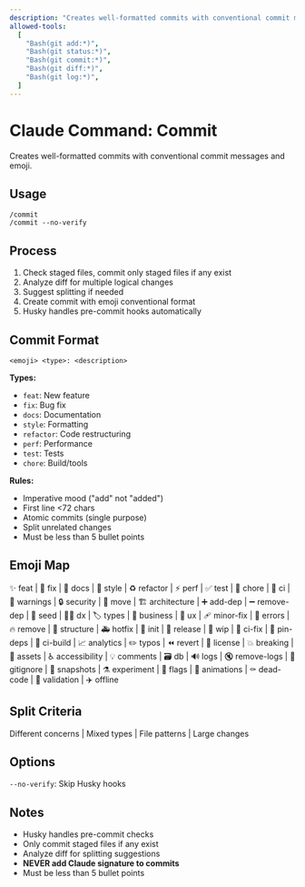 ```yaml
---
description: "Creates well-formatted commits with conventional commit messages and emoji"
allowed-tools:
  [
    "Bash(git add:*)",
    "Bash(git status:*)",
    "Bash(git commit:*)",
    "Bash(git diff:*)",
    "Bash(git log:*)",
  ]
---
```


# Claude Command: Commit

Creates well-formatted commits with conventional commit messages and emoji.

## Usage

```
/commit
/commit --no-verify
```

## Process

1. Check staged files, commit only staged files if any exist
2. Analyze diff for multiple logical changes
3. Suggest splitting if needed
4. Create commit with emoji conventional format
5. Husky handles pre-commit hooks automatically

## Commit Format

`<emoji> <type>: <description>`

**Types:**

- `feat`: New feature
- `fix`: Bug fix
- `docs`: Documentation
- `style`: Formatting
- `refactor`: Code restructuring
- `perf`: Performance
- `test`: Tests
- `chore`: Build/tools

**Rules:**

- Imperative mood ("add" not "added")
- First line <72 chars
- Atomic commits (single purpose)
- Split unrelated changes
- Must be less than 5 bullet points

## Emoji Map

✨ feat | 🐛 fix | 📝 docs | 💄 style | ♻️ refactor | ⚡ perf | ✅ test | 🔧 chore | 🚀 ci | 🚨 warnings | 🔒️ security | 🚚 move | 🏗️ architecture | ➕ add-dep | ➖ remove-dep | 🌱 seed | 🧑‍💻 dx | 🏷️ types | 👔 business | 🚸 ux | 🩹 minor-fix | 🥅 errors | 🔥 remove | 🎨 structure | 🚑️ hotfix | 🎉 init | 🔖 release | 🚧 wip | 💚 ci-fix | 📌 pin-deps | 👷 ci-build | 📈 analytics | ✏️ typos | ⏪️ revert | 📄 license | 💥 breaking | 🍱 assets | ♿️ accessibility | 💡 comments | 🗃️ db | 🔊 logs | 🔇 remove-logs | 🙈 gitignore | 📸 snapshots | ⚗️ experiment | 🚩 flags | 💫 animations | ⚰️ dead-code | 🦺 validation | ✈️ offline

## Split Criteria

Different concerns | Mixed types | File patterns | Large changes

## Options

`--no-verify`: Skip Husky hooks

## Notes

- Husky handles pre-commit checks
- Only commit staged files if any exist
- Analyze diff for splitting suggestions
- **NEVER add Claude signature to commits**
- Must be less than 5 bullet points
